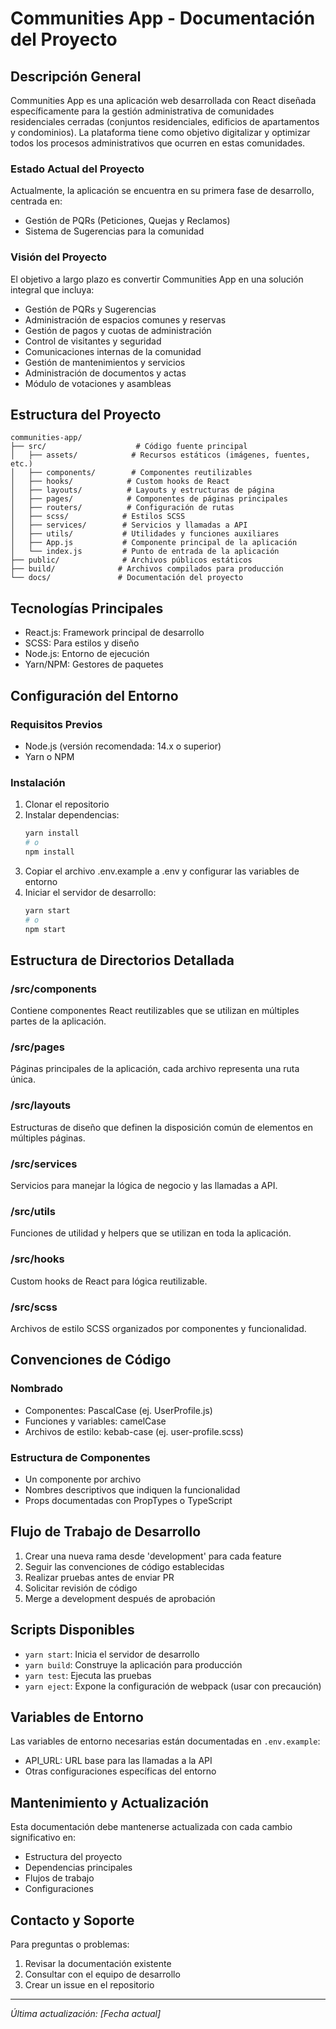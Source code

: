 # Communities App - Documentación del Proyecto

## Descripción General

Communities App es una aplicación web desarrollada con React diseñada específicamente para la gestión administrativa de comunidades residenciales cerradas (conjuntos residenciales, edificios de apartamentos y condominios). La plataforma tiene como objetivo digitalizar y optimizar todos los procesos administrativos que ocurren en estas comunidades.

### Estado Actual del Proyecto

Actualmente, la aplicación se encuentra en su primera fase de desarrollo, centrada en:

- Gestión de PQRs (Peticiones, Quejas y Reclamos)
- Sistema de Sugerencias para la comunidad

### Visión del Proyecto

El objetivo a largo plazo es convertir Communities App en una solución integral que incluya:

- Gestión de PQRs y Sugerencias
- Administración de espacios comunes y reservas
- Gestión de pagos y cuotas de administración
- Control de visitantes y seguridad
- Comunicaciones internas de la comunidad
- Gestión de mantenimientos y servicios
- Administración de documentos y actas
- Módulo de votaciones y asambleas

## Estructura del Proyecto

```
communities-app/
├── src/                    # Código fuente principal
│   ├── assets/            # Recursos estáticos (imágenes, fuentes, etc.)
│   ├── components/        # Componentes reutilizables
│   ├── hooks/            # Custom hooks de React
│   ├── layouts/          # Layouts y estructuras de página
│   ├── pages/            # Componentes de páginas principales
│   ├── routers/          # Configuración de rutas
│   ├── scss/            # Estilos SCSS
│   ├── services/        # Servicios y llamadas a API
│   ├── utils/           # Utilidades y funciones auxiliares
│   ├── App.js           # Componente principal de la aplicación
│   └── index.js         # Punto de entrada de la aplicación
├── public/              # Archivos públicos estáticos
├── build/              # Archivos compilados para producción
└── docs/               # Documentación del proyecto
```

## Tecnologías Principales

- React.js: Framework principal de desarrollo
- SCSS: Para estilos y diseño
- Node.js: Entorno de ejecución
- Yarn/NPM: Gestores de paquetes

## Configuración del Entorno

### Requisitos Previos

- Node.js (versión recomendada: 14.x o superior)
- Yarn o NPM

### Instalación

1. Clonar el repositorio
2. Instalar dependencias:
   ```bash
   yarn install
   # o
   npm install
   ```
3. Copiar el archivo .env.example a .env y configurar las variables de entorno
4. Iniciar el servidor de desarrollo:
   ```bash
   yarn start
   # o
   npm start
   ```

## Estructura de Directorios Detallada

### /src/components

Contiene componentes React reutilizables que se utilizan en múltiples partes de la aplicación.

### /src/pages

Páginas principales de la aplicación, cada archivo representa una ruta única.

### /src/layouts

Estructuras de diseño que definen la disposición común de elementos en múltiples páginas.

### /src/services

Servicios para manejar la lógica de negocio y las llamadas a API.

### /src/utils

Funciones de utilidad y helpers que se utilizan en toda la aplicación.

### /src/hooks

Custom hooks de React para lógica reutilizable.

### /src/scss

Archivos de estilo SCSS organizados por componentes y funcionalidad.

## Convenciones de Código

### Nombrado

- Componentes: PascalCase (ej. UserProfile.js)
- Funciones y variables: camelCase
- Archivos de estilo: kebab-case (ej. user-profile.scss)

### Estructura de Componentes

- Un componente por archivo
- Nombres descriptivos que indiquen la funcionalidad
- Props documentadas con PropTypes o TypeScript

## Flujo de Trabajo de Desarrollo

1. Crear una nueva rama desde 'development' para cada feature
2. Seguir las convenciones de código establecidas
3. Realizar pruebas antes de enviar PR
4. Solicitar revisión de código
5. Merge a development después de aprobación

## Scripts Disponibles

- `yarn start`: Inicia el servidor de desarrollo
- `yarn build`: Construye la aplicación para producción
- `yarn test`: Ejecuta las pruebas
- `yarn eject`: Expone la configuración de webpack (usar con precaución)

## Variables de Entorno

Las variables de entorno necesarias están documentadas en `.env.example`:

- API_URL: URL base para las llamadas a la API
- Otras configuraciones específicas del entorno

## Mantenimiento y Actualización

Esta documentación debe mantenerse actualizada con cada cambio significativo en:

- Estructura del proyecto
- Dependencias principales
- Flujos de trabajo
- Configuraciones

## Contacto y Soporte

Para preguntas o problemas:

1. Revisar la documentación existente
2. Consultar con el equipo de desarrollo
3. Crear un issue en el repositorio

---

_Última actualización: [Fecha actual]_
